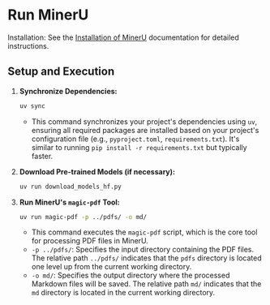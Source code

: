 # Run MinerU

Installation: See the [Installation of MinerU](https://mineru.readthedocs.io/en/latest/user_guide/install/install.html) documentation for detailed instructions.

## Setup and Execution

1.  **Synchronize Dependencies:**

    ```bash
    uv sync
    ```

    *   This command synchronizes your project's dependencies using `uv`, ensuring all required packages are installed based on your project's configuration file (e.g., `pyproject.toml`, `requirements.txt`). It's similar to running `pip install -r requirements.txt` but typically faster.

2.  **Download Pre-trained Models (if necessary):**

    ```bash
    uv run download_models_hf.py
    ```

3.  **Run MinerU's `magic-pdf` Tool:**

    ```bash
    uv run magic-pdf -p ../pdfs/ -o md/
    ```

    *   This command executes the `magic-pdf` script, which is the core tool for processing PDF files in MinerU.
    *   `-p ../pdfs/`: Specifies the input directory containing the PDF files. The relative path `../pdfs/` indicates that the `pdfs` directory is located one level up from the current working directory.
    *   `-o md/`: Specifies the output directory where the processed Markdown files will be saved. The relative path `md/` indicates that the `md` directory is located in the current working directory.